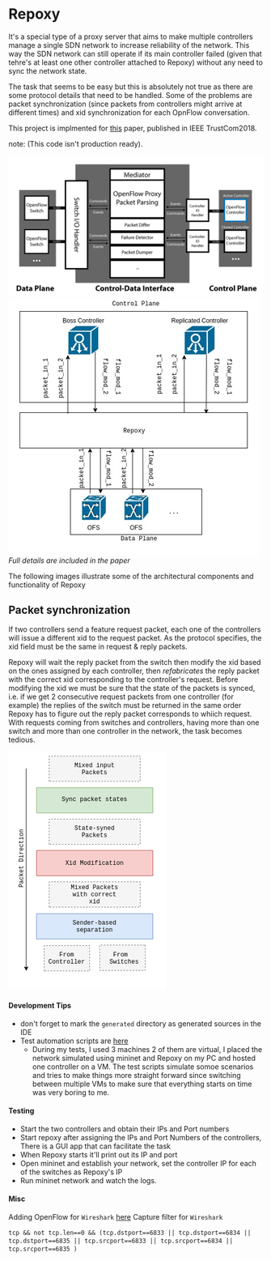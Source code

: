 # Repoxy
It's a special type of a proxy server that aims to make multiple controllers manage a single SDN network to increase reliability of the network. This way the SDN network can still operate if its main controller failed (given that tehre's at least one other controller attached to Repoxy) without any need to sync the network state.

The task that seems to be easy but this is absolutely not true as there are some protocol details that need to be handled. Some of the problems are packet synchronization (since packets from controllers might arrive at different times) and xid synchronization for each OpnFlow conversation.

This project is implmented for  [this](https://ieeexplore.ieee.org/document/8455887/) paper, published in IEEE TrustCom2018.


note: (This code isn't production ready).

![overview](img/OpenFlow-Proxy.png)
![Repoxy_network_planes](img/Repoxy_network_planes.jpg)
*Full details are included in the paper*

The following images illustrate some of the architectural components and functionality of Repoxy

## Packet synchronization

If two controllers send a feature request packet, each one of the controllers will issue a different xid to the request packet. As the protocol specifies, the xid field must be the same in request & reply packets. 

Repoxy will wait the reply packet from the switch then modify the xid based on the ones assigned by each controller, then *refabricates* the reply packet with the correct xid corresponding to the controller's request. 
Before modifying the xid we must be sure that the state of the packets is synced, i.e. if we get 2 consecutive request packets from one controller (for example) the replies of the switch must be returned in the same order Repoxy has to figure out the reply packet corresponds to whiich request. With requests coming from switches and controllers, having more than one switch and more than one controller in the network, the task becomes tedious.

![packet_correction.png](img/packet_correction.png)


#### Development Tips
- don't forget to mark the `generated` directory as generated sources in the IDE 
- Test automation scripts are [here](https://github.com/shakram02/Repoxy-Scripts)
  - During my tests, I used 3 machines 2 of them are virtual, I placed the network simulated using mininet and Repoxy on my PC and hosted one controller on a VM. The test scripts simulate somoe scenarios and tries to make things more straight forward since switching between multiple VMs to make sure that everything starts on time was very boring to me.

#### Testing
- Start the two controllers and obtain their IPs and Port numbers
- Start repoxy after assigning the IPs and Port Numbers of the controllers, There is a GUI app that can facilitate the task
- When Repoxy starts it'll print out its IP and port
- Open mininet and establish your network, set the controller IP for each of the switches as Repoxy's IP
- Run mininet network and watch the logs.

#### Misc

Adding OpenFlow for `Wireshark` [here](http://xmodulo.com/monitor-openflow-messages.html)
Capture filter for `Wireshark`

```
tcp && not tcp.len==0 && (tcp.dstport==6833 || tcp.dstport==6834 || tcp.dstport==6835 || tcp.srcport==6833 || tcp.srcport==6834 || tcp.srcport==6835 )
```
